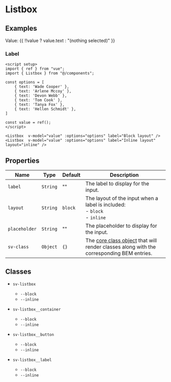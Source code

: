 <script setup>
import { ref } from "vue";
import { Listbox } from "@/components";

const options = [
    { text: 'Wade Cooper' },
    { text: 'Arlene Mccoy' },
    { text: 'Devon Webb' },
    { text: 'Tom Cook' },
    { text: 'Tanya Fox' },
    { text: 'Hellen Schmidt' },
]

const value = ref();
</script>

<style>
.vt-doc ul {
    padding-left: 0;
}
</style>

# Listbox

## Examples

Value: {{  !!value ? value.text : "(nothing selected)" }}

<Listbox v-model="value" :options="options"/>

### Label

<Listbox  v-model="value" :options="options" label="Block layout" />
<Listbox  v-model="value" :options="options" label="Inline layout" layout="inline" class="mt-2" />

```vue
<script setup>
import { ref } from "vue";
import { Listbox } from "@/components";

const options = [
    { text: 'Wade Cooper' },
    { text: 'Arlene Mccoy' },
    { text: 'Devon Webb' },
    { text: 'Tom Cook' },
    { text: 'Tanya Fox' },
    { text: 'Hellen Schmidt' },
]

const value = ref();
</script>

<Listbox  v-model="value" :options="options" label="Block layout" />
<Listbox  v-model="value" :options="options" label="Inline layout" layout="inline" />
```

## Properties

| Name          | Type     | Default | Description                                                                                                        |
| ------------- | -------- | ------- | ------------------------------------------------------------------------------------------------------------------ |
| `label`       | `String` | ""      | The label to display for the input.                                                                                |
| `layout`      | `String` | `block` | The layout of the input when a label is included:<br/>- `block`<br/>- `inline`                                     |
| `placeholder` | `String` | ""      | The placeholder to display for the input.                                                                          |
| `sv-class`    | `Object` | `{}`    | The [core class object](/components/core-class) that will render classes along with the corresponding BEM entries. |

## Classes

- `sv-listbox`
  - `--block`
  - `--inline`

- `sv-listbox__container`
  - `--block` 
  - `--inline`

- `sv-listbox__button`
  - `--block` 
  - `--inline`

- `sv-listbox__label`
  - `--block` 
  - `--inline`